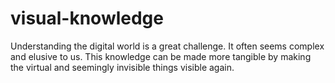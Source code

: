 # visual-knowledge
Understanding the digital world is a great challenge. It often seems complex and elusive to us. This knowledge can be made more tangible by making the virtual and seemingly invisible things visible again.

